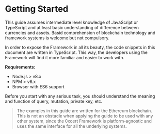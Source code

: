 # Getting Started

This guide assumes intermediate level knowledge of JavaScript or TypeScript and at least basic understanding of difference between currencies and assets. Basid comprehension of blockchain technology and framework systems is welcome but not compulsory.

In order to expose the Framework in all its beauty, the code snippets in this document are written in TypeScript. This way, the developers using the Framework will find it more familiar and easier to work with.

**Requirements:**
* Node.js > v8.x
* NPM > v6.x
* Browser with ES6 support

Before you start with any serious task, you should understand the meaning and function of query, mutation, private key, etc.

> The examples in this guide are written for the Ethereum blockchain. This is not an obstacle when applying the guide to be used with any other system, since the 0xcert Framework is platform-agnostic and uses the same interface for all the underlying systems.
